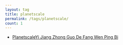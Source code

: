 ```yaml
---
layout: tag
title: planetscale
permalink: /tags/planetscale/
count: 1
---
```


- [PlanetscaleYi Jiang Zhong Guo De Fang Wen Ping Bi ](https://blog.dlya.top/posts/planetscale_ban/)
